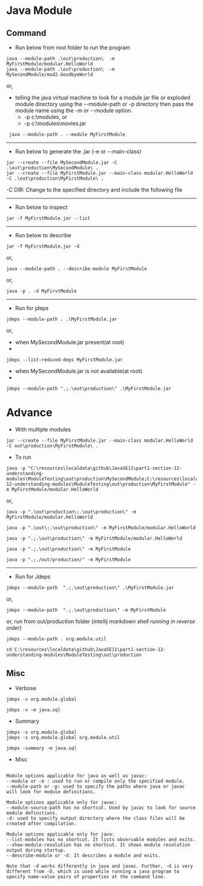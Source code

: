 # Java Module

## Command

- Run below from root folder to run the program

```shell
java --module-path .\out\production\  -m MyFirstModule/modular.HelloWorld
java --module-path .\out\production\  -m MySecondModule/mod2.GoodbyeWorld 
```


or,

- telling the java virtual machine to look for a module jar file or exploded module directory using the --module-path 
or -p directory then pass the module name using the -m or --module option.
  - -p c:\modules, or
  - -p c:\modules\movies.jar

```shell
 java --module-path . --module MyFirstModule
```

---

- Run below to generate the .jar (-e or --main-class)

```shell
jar --create --file MySecondModule.jar -C .\out\production\MySecondModule\ .
jar --create --file MyFirstModule.jar --main-class modular.HelloWorld -C .\out\production\MyFirstModule\ .
```
-C DIR: Change to the specified directory and include the following file

---

- Run below to inspect

```shell
jar -f MyFirstModule.jar --list
```

---

- Run below to describe

```shell
jar -f MyFirstModule.jar -d
```

or,

```shell
java --module-path . --describe-module MyFirstModule
```

or,

```shell
java -p . -d MyFirstModule
```

---

- Run for jdeps

```shell
jdeps --module-path . .\MyFirstModule.jar
```

or,

- when MySecondModule.jar present(at root)
- 

```shell
jdeps --list-reduced-deps MyFirstModule.jar
```

- when MySecondModule.jar is not available(at root)
-

```shell
jdeps --module-path ".;.\out\production\" .\MyFirstModule.jar
```

# Advance

- With multiple modules

```shell
jar --create --file MyFirstModule.jar --main-class modular.HelloWorld -C out\production\MyFirstModule\ .
```

- To run

```shell
java -p "C:\resources\localdata\github\JavaSE11\part1-section-12-understanding-modules\ModuleTesting\out\production\MySecondModule;C:\resources\localdata\github\JavaSE11\section-12-understanding-modules\ModuleTesting\out\production\MyFirstModule" -m MyFirstModule/modular.HelloWorld
```

or,

```shell
java -p ".\out\production\;.\out\production\" -m MyFirstModule/modular.HelloWorld

java -p ".\out\;.\out\production\" -m MyFirstModule/modular.HelloWorld

java -p ".;.\out\production\" -m MyFirstModule/modular.HelloWorld

java -p ".;.\out\production\" -m MyFirstModule

java -p ".;./out/production/" -m MyFirstModule
```

---

- Run for Jdeps

```shell
jdeps --module-path  ".;.\out\production\" .\MyFirstModule.jar
```

or,

```shell
jdeps --module-path  ".;.\out\production\" -m MyFirstModule
```

or, run from out/production folder (_intellij markdown shell running in reverse order_)

```shell
jdeps --module-path . org.module.util

cd C:\resources\localdata\github\JavaSE11\part1-section-12-understanding-modules\ModuleTesting\out\production
```

## Misc

- Verbose

```shell
jdeps -v org.module.global

jdeps -v -m java.sql  
```

- Summary

```shell
jdeps -s org.module.global
jdeps -s org.module.global org.module.util

jdeps -summary -m java.sql

```
  
- Misc
  
```notes

Module options applicable for java as well as javac:
--module or -m : used to run or compile only the specified module.
--module-path or -p: used to specify the paths where java or javac will look for module definitions.

Module options applicable only for javac:
--module-source-path has no shortcut. Used by javac to look for source module definitions.
-d: used to specify output directory where the class files will be created after compilation.

Module options applicable only for java:
--list-modules has no shortcut. It lists observable modules and exits.
--show-module-resolution has no shortcut. It shows module resolution output during startup.
--describe-module or -d: It describes a module and exits.

Note that -d works differently in java and javac. Further, -d is very different from -D, which is used while running a java program to specify name-value pairs of properties at the command line.
```
